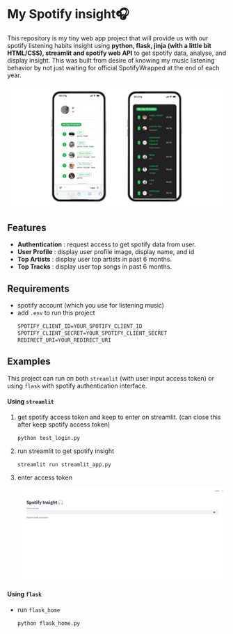 # My Spotify insight🎧

This repository is my tiny web app project that will provide us with our spotify listening habits insight using **python, flask, jinja (with a little bit HTML/CSS), streamlit and spotify web API** to get spotify data, analyse, and display insight. This was built from desire of knowing my music listening behavior by not just waiting for official SpotifyWrapped at the end of each year. 


<img src="20250511_demo_mobile.png" alt="mobile_sample" max-height="500"/>


## Features
- **Authentication** : request access to get spotify data from user.
- **User Profile** : display user profile image, display name, and id
- **Top Artists** : display user top artists in past 6 months.
- **Top Tracks** : display user top songs in past 6 months.


<!-- ### To be develop
- get all song from user playlist ( to analyse their behavior)
- get all playlists -->




## Requirements

- spotify account (which you use for listening music)
- add `.env` to run this project
    ```  
    SPOTIFY_CLIENT_ID=YOUR_SPOTIFY_CLIENT_ID
    SPOTIFY_CLIENT_SECRET=YOUR_SPOTIFY_CLIENT_SECRET
    REDIRECT_URI=YOUR_REDIRECT_URI 
    ```
<!-- - spotify `client id` and `client secret` -->


## Examples
  
This project can run on both `streamlit` (with user input access token) or using `flask` with spotify authentication interface.


#### Using `streamlit`

1. get spotify access token and keep to enter on streamlit. (can close this after keep spotify access token)
    ```
    python test_login.py
    ```

2. run streamlit to get spotify insight
    ```
    streamlit run streamlit_app.py
    ```

3. enter access token 
   
   <img src="streamlit_enter.png" alt="streamlit" max-height="200"/>



#### Using `flask`

- run `flask_home`
   ```
   python flask_home.py
   ```
